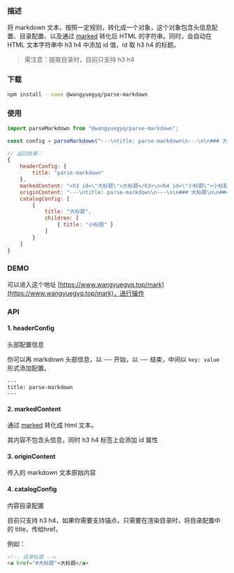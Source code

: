 ### 描述

将 markdown 文本，按照一定规则，转化成一个对象，这个对象包含头信息配置、目录配置、以及通过 [marked](https://github.com/markedjs/marked/tree/master) 转化后 HTML 的字符串。同时，会自动在 HTML 文本字符串中 h3 h4 中添加 id 值，id 取 h3 h4 的标题。

> 需注意：提取目录时，目前只支持 h3 h4

### 下载

```sh
npm install --save @wangyuegyq/parse-markdown
```

### 使用

```javascript
import parseMarkdown from "@wangyuegyq/parse-markdown";

const config = parseMarkdown("---\ntitle: parse-markdown\n---\n\n### 大标题\n\n#### 小标题\n\n小标题")

// 返回结果：
{
	headerConfig: {
		title: "parse-markdown"
	},
	markedContent: "<h3 id=\"大标题\">大标题</h3>\n<h4 id=\"小标题\">小标题</h4>\n<p>小标题</p>\n",
	originContent: "---\ntitle: parse-markdown\n---\n\n### 大标题\n\n#### 小标题\n\n小标题",
	catalogConfig: [
		{
			title: "大标题",
			children: [
 				{ title: "小标题" }
			]
		}
	]
}
```

### DEMO

可以进入这个地址 [https://www.wangyuegyq.top/mark](https://www.wangyuegyq.top/mark)，进行操作

### API

#### 1. headerConfig

头部配置信息

你可以再 markdown 头部信息，以 --- 开始，以 --- 结束，中间以 `key: value` 形式添加配置。

```
---
title: parse-markdown
---

```

#### 2. markedContent

通过 [marked](https://github.com/markedjs/marked/tree/master) 转化成 html 文本。

其内容不包含头信息，同时 h3 h4 标签上会添加 id 属性

#### 3. originContent

传入的 markdown 文本原始内容

#### 4. catalogConfig

内容目录配置

目前只支持 h3 h4，如果你需要支持锚点，只需要在渲染目录时，将目录配置中的 title，传给href。

例如：

```html
<!-- 目录标题 -->
<a href="#大标题">大标题</a>
```

